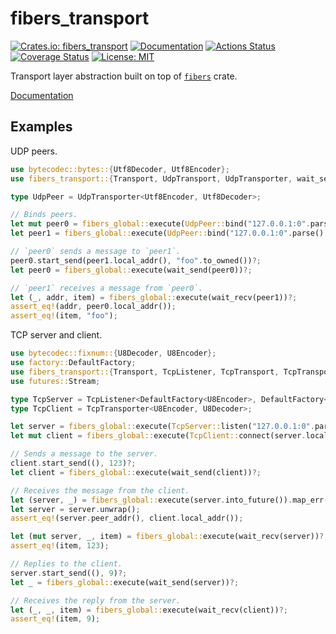fibers_transport
=================

[![Crates.io: fibers_transport](https://img.shields.io/crates/v/fibers_transport.svg)](https://crates.io/crates/fibers_transport)
[![Documentation](https://docs.rs/fibers_transport/badge.svg)](https://docs.rs/fibers_transport)
[![Actions Status](https://github.com/sile/fibers_transport/workflows/CI/badge.svg)](https://github.com/sile/fibers_transport/actions)
[![Coverage Status](https://coveralls.io/repos/github/sile/fibers_transport/badge.svg?branch=master)](https://coveralls.io/github/sile/fibers_transport?branch=master)
[![License: MIT](https://img.shields.io/badge/license-MIT-blue.svg)](LICENSE)

Transport layer abstraction built on top of [`fibers`] crate.

[Documentation](https://docs.rs/fibers_transport)

[`fibers`]: https://github.com/dwango/fibers-rs


Examples
--------

UDP peers.

```rust
use bytecodec::bytes::{Utf8Decoder, Utf8Encoder};
use fibers_transport::{Transport, UdpTransport, UdpTransporter, wait_send, wait_recv};

type UdpPeer = UdpTransporter<Utf8Encoder, Utf8Decoder>;

// Binds peers.
let mut peer0 = fibers_global::execute(UdpPeer::bind("127.0.0.1:0".parse().unwrap()))?;
let peer1 = fibers_global::execute(UdpPeer::bind("127.0.0.1:0".parse().unwrap()))?;

// `peer0` sends a message to `peer1`.
peer0.start_send(peer1.local_addr(), "foo".to_owned())?;
let peer0 = fibers_global::execute(wait_send(peer0))?;

// `peer1` receives a message from `peer0`.
let (_, addr, item) = fibers_global::execute(wait_recv(peer1))?;
assert_eq!(addr, peer0.local_addr());
assert_eq!(item, "foo");
```

TCP server and client.

```rust
use bytecodec::fixnum::{U8Decoder, U8Encoder};
use factory::DefaultFactory;
use fibers_transport::{Transport, TcpListener, TcpTransport, TcpTransporter, wait_send, wait_recv};
use futures::Stream;

type TcpServer = TcpListener<DefaultFactory<U8Encoder>, DefaultFactory<U8Decoder>>;
type TcpClient = TcpTransporter<U8Encoder, U8Decoder>;

let server = fibers_global::execute(TcpServer::listen("127.0.0.1:0".parse().unwrap()))?;
let mut client = fibers_global::execute(TcpClient::connect(server.local_addr()))?;

// Sends a message to the server.
client.start_send((), 123)?;
let client = fibers_global::execute(wait_send(client))?;

// Receives the message from the client.
let (server, _) = fibers_global::execute(server.into_future()).map_err(|(e, _)| e)?;
let server = server.unwrap();
assert_eq!(server.peer_addr(), client.local_addr());

let (mut server, _, item) = fibers_global::execute(wait_recv(server))?;
assert_eq!(item, 123);

// Replies to the client.
server.start_send((), 9)?;
let _ = fibers_global::execute(wait_send(server))?;

// Receives the reply from the server.
let (_, _, item) = fibers_global::execute(wait_recv(client))?;
assert_eq!(item, 9);
```
